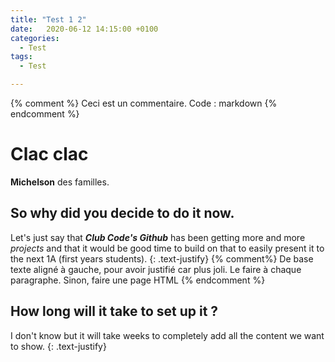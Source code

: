 ```yaml
---
title: "Test 1 2"
date:   2020-06-12 14:15:00 +0100
categories:
  - Test
tags:
  - Test

---
```

{% comment %}
Ceci est un commentaire. Code : markdown
{% endcomment %}

# Clac clac

**Michelson** des familles.


## So why did you decide to do it now.

Let's just say that ***Club Code's Github*** has been getting more and more *projects* and that it would be good time to build on that to easily present it to the next 1A (first years students).
{: .text-justify}
{% comment%}
De base texte aligné à gauche, pour avoir justifié car plus joli. Le faire à chaque paragraphe. Sinon, faire une page HTML 
{% endcomment %}

## How long will it take to set up it ?

I don't know but it will take weeks to completely add all the content we want to show.
{: .text-justify}


